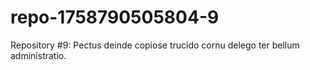 # repo-1758790505804-9
Repository #9: Pectus deinde copiose trucido cornu delego ter bellum administratio.

